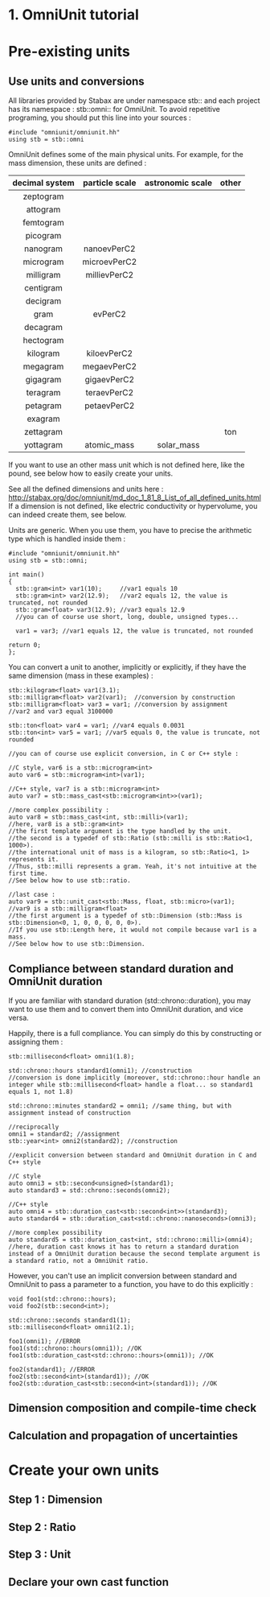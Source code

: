 # 1. OmniUnit tutorial #

# Pre-existing units #

## Use units and conversions ##

All libraries provided by Stabax are under namespace stb:: and each project has its namespace : stb::omni:: for OmniUnit. To avoid repetitive programing, you should put this line into your sources :

    #include "omniunit/omniunit.hh"
    using stb = stb::omni

OmniUnit defines some of the main physical units.
For example, for the mass dimension, these units are defined :

| **decimal system** | **particle scale** | **astronomic scale** |**other** |
| :----------------: | :-----------------: | :-------------------: | :------: |
| zeptogram | | | |
| attogram | | | |
| femtogram | | | |
| picogram | | | |
| nanogram | nanoevPerC2 | | |
| microgram | microevPerC2 | | |
| milligram | millievPerC2 | | |
| centigram | | | |
| decigram | | | |
| gram | evPerC2 | | |
| decagram | | | |
| hectogram | | | |
| kilogram | kiloevPerC2 | | |
| megagram | megaevPerC2 | | |
| gigagram | gigaevPerC2 | | |
| teragram | teraevPerC2 | | |
| petagram | petaevPerC2 | | |
| exagram | | | |
| zettagram | | | ton |
| yottagram | atomic_mass | solar_mass | |

If you want to use an other mass unit which is not defined here, like the pound, see below how to easily create your units.

See all the defined dimensions and units here : http://stabax.org/doc/omniunit/md_doc_1_81_8_List_of_all_defined_units.html
If a dimension is not defined, like electric conductivity or hypervolume, you can indeed create them, see below.

Units are generic. When you use them, you have to precise the arithmetic type which is handled inside them :

    #include "omniunit/omniunit.hh"
    using stb = stb::omni;

    int main()
    {
      stb::gram<int> var1(10);     //var1 equals 10
      stb::gram<int> var2(12.9);   //var2 equals 12, the value is truncated, not rounded
      stb::gram<float> var3(12.9); //var3 equals 12.9
      //you can of course use short, long, double, unsigned types...

      var1 = var3; //var1 equals 12, the value is truncated, not rounded

    return 0;
    };


You can convert a unit to another, implicitly or explicitly, if they have the same dimension (mass in these examples) :

    stb::kilogram<float> var1(3.1);
    stb::milligram<float> var2(var1);  //conversion by construction
    stb::milligram<float> var3 = var1; //conversion by assignment
    //var2 and var3 equal 3100000

    stb::ton<float> var4 = var1; //var4 equals 0.0031
    stb::ton<int> var5 = var1; //var5 equals 0, the value is truncate, not rounded

    //you can of course use explicit conversion, in C or C++ style :

    //C style, var6 is a stb::microgram<int>
    auto var6 = stb::microgram<int>(var1);

    //C++ style, var7 is a stb::microgram<int>
    auto var7 = stb::mass_cast<stb::microgram<int>>(var1);

    //more complex possibility :
    auto var8 = stb::mass_cast<int, stb::milli>(var1);
    //here, var8 is a stb::gram<int>
    //the first template argument is the type handled by the unit.
    //the second is a typedef of stb::Ratio (stb::milli is stb::Ratio<1, 1000>).
    //the international unit of mass is a kilogram, so stb::Ratio<1, 1> represents it.
    //Thus, stb::milli represents a gram. Yeah, it's not intuitive at the first time.
    //See below how to use stb::ratio.

    //last case :
    auto var9 = stb::unit_cast<stb::Mass, float, stb::micro>(var1);
    //var9 is a stb::milligram<float>
    //the first argument is a typedef of stb::Dimension (stb::Mass is stb::Dimension<0, 1, 0, 0, 0, 0, 0>).
    //If you use stb::Length here, it would not compile because var1 is a mass.
    //See below how to use stb::Dimension.


## Compliance between standard duration and OmniUnit duration ##

If you are familiar with standard duration (std::chrono::duration), you may want to use them and to convert them into OmniUnit duration, and vice versa.

Happily, there is a full compliance. You can simply do this by constructing or assigning them :

    stb::millisecond<float> omni1(1.8);

    std::chrono::hours standard1(omni1); //construction
    //conversion is done implicitly (moreover, std::chrono::hour handle an integer while stb::millisecond<float> handle a float... so standard1 equals 1, not 1.8)

    std::chrono::minutes standard2 = omni1; //same thing, but with assignment instead of construction

    //reciprocally
    omni1 = standard2; //assignment
    stb::year<int> omni2(standard2); //construction

    //explicit conversion between standard and OmniUnit duration in C and C++ style

    //C style
    auto omni3 = stb::second<unsigned>(standard1);
    auto standard3 = std::chrono::seconds(omni2);

    //C++ style
    auto omni4 = stb::duration_cast<stb::second<int>>(standard3);
    auto standard4 = stb::duration_cast<std::chrono::nanoseconds>(omni3);

    //more complex possibility
    auto standard5 = stb::duration_cast<int, std::chrono::milli>(omni4);
    //here, duration cast knows it has to return a standard duration instead of a OmniUnit duration because the second template argument is a standard ratio, not a OmniUnit ratio.

However, you can't use an implicit conversion between standard and OmniUnit to pass a parameter to a function, you have to do this explicitly :

    void foo1(std::chrono::hours);
    void foo2(stb::second<int>);

    std::chrono::seconds standard1(1);
    stb::millisecond<float> omni1(2.1);

    foo1(omni1); //ERROR
    foo1(std::chrono::hours(omni1)); //OK
    foo1(stb::duration_cast<std::chrono::hours>(omni1)); //OK

    foo2(standard1); //ERROR
    foo2(stb::second<int>(standard1)); //OK
    foo2(stb::duration_cast<stb::second<int>(standard1)); //OK

## Dimension composition and compile-time check ##

## Calculation and propagation of uncertainties ##

# Create your own units #

## Step 1 : Dimension ##

## Step 2 : Ratio ##

## Step 3 : Unit ##

## Declare your own cast function ##
